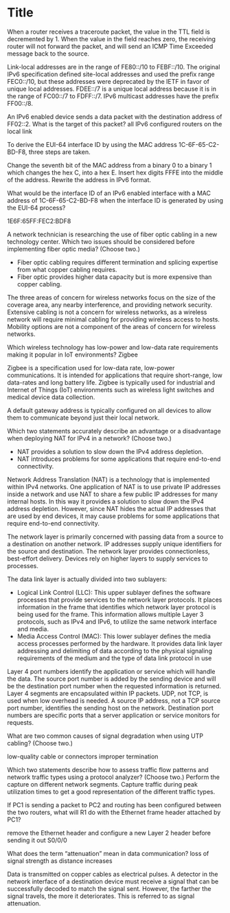 # Title

When a router receives a traceroute packet, the value in the TTL field is decremented by 1. When the value in the field reaches zero, the receiving router will not forward the packet, and will send an ICMP Time Exceeded message back to the source.

Link-local addresses are in the range of FE80::/10 to FEBF::/10. The original IPv6 specification defined site-local addresses and used the prefix range FEC0::/10, but these addresses were deprecated by the IETF in favor of unique local addresses. FDEE::/7 is a unique local address because it is in the range of FC00::/7 to FDFF::/7. IPv6 multicast addresses have the prefix FF00::/8.

An IPv6 enabled device sends a data packet with the destination address of FF02::2. What is the target of this packet?​
all IPv6 configured routers on the local link​

To derive the EUI-64 interface ID by using the MAC address 1C-6F-65-C2-BD-F8, three steps are taken.

Change the seventh bit of the MAC address from a binary 0 to a binary 1 which changes the hex C, into a hex E.
Insert hex digits FFFE into the middle of the address.
Rewrite the address in IPv6 format.

What would be the interface ID of an IPv6 enabled interface with a MAC address of 1C-6F-65-C2-BD-F8 when the interface ID is generated by using the EUI-64 process?

1E6F:65FF:FEC2:BDF8

A network technician is researching the use of fiber optic cabling in a new technology center. Which two issues should be considered before implementing fiber optic media? (Choose two.)

- Fiber optic cabling requires different termination and splicing expertise from what copper cabling requires.
- Fiber optic provides higher data capacity but is more expensive than copper cabling.


The three areas of concern for wireless networks focus on the size of the coverage area, any nearby interference, and providing network security. Extensive cabling is not a concern for wireless networks, as a wireless network will require minimal cabling for providing wireless access to hosts. Mobility options are not a component of the areas of concern for wireless networks.


Which wireless technology has low-power and low-data rate requirements making it popular in IoT environments?
Zigbee

Zigbee is a specification used for low-data rate, low-power communications. It is intended for applications that require short-range, low data-rates and long battery life. Zigbee is typically used for industrial and Internet of Things (IoT) environments such as wireless light switches and medical device data collection.

 A default gateway address is typically configured on all devices to allow them to communicate beyond just their local network.

Which two statements accurately describe an advantage or a disadvantage when deploying NAT for IPv4 in a network? (Choose two.)

- NAT provides a solution to slow down the IPv4 address depletion.
- NAT introduces problems for some applications that require end-to-end connectivity.

Network Address Translation (NAT) is a technology that is implemented within IPv4 networks. One application of NAT is to use private IP addresses inside a network and use NAT to share a few public IP addresses for many internal hosts. In this way it provides a solution to slow down the IPv4 address depletion. However, since NAT hides the actual IP addresses that are used by end devices, it may cause problems for some applications that require end-to-end connectivity.

The network layer is primarily concerned with passing data from a source to a destination on another network. IP addresses supply unique identifiers for the source and destination. The network layer provides connectionless, best-effort delivery. Devices rely on higher layers to supply services to processes.

The data link layer is actually divided into two sublayers:

+ Logical Link Control (LLC): This upper sublayer defines the software processes that provide services to the network layer protocols. It places information in the frame that identifies which network layer protocol is being used for the frame. This information allows multiple Layer 3 protocols, such as IPv4 and IPv6, to utilize the same network interface and media.
+ Media Access Control (MAC): This lower sublayer defines the media access processes performed by the hardware. It provides data link layer addressing and delimiting of data according to the physical signaling requirements of the medium and the type of data link protocol in use

Layer 4 port numbers identify the application or service which will handle the data. The source port number is added by the sending device and will be the destination port number when the requested information is returned. Layer 4 segments are encapsulated within IP packets. UDP, not TCP, is used when low overhead is needed. A source IP address, not a TCP source port number, identifies the sending host on the network. Destination port numbers are specific ports that a server application or service monitors for requests.

What are two common causes of signal degradation when using UTP cabling? (Choose two.)

low-quality cable or connectors
improper termination

Which two statements describe how to assess traffic flow patterns and network traffic types using a protocol analyzer? (Choose two.)
Perform the capture on different network segments.
Capture traffic during peak utilization times to get a good representation of the different traffic types.

If PC1 is sending a packet to PC2 and routing has been configured between the two routers, what will R1 do with the Ethernet frame header attached by PC1?

remove the Ethernet header and configure a new Layer 2 header before sending it out S0/0/0

What does the term “attenuation” mean in data communication?
loss of signal strength as distance increases

Data is transmitted on copper cables as electrical pulses. A detector in the network interface of a destination device must receive a signal that can be successfully decoded to match the signal sent. However, the farther the signal travels, the more it deteriorates. This is referred to as signal attenuation.